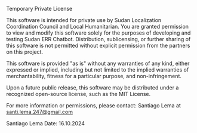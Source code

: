 Temporary Private License

This software is intended for private use by Sudan Localization Coordination Council and Local Humanitarian. You are granted permission to view and modify this software solely for the purposes of developing and testing Sudan ERR Chatbot. Distribution, sublicensing, or further sharing of this software is not permitted without explicit permission from the partners on this project. 

This software is provided "as is" without any warranties of any kind, either expressed or implied, including but not limited to the implied warranties of merchantability, fitness for a particular purpose, and non-infringement.

Upon a future public release, this software may be distributed under a recognized open-source license, such as the MIT License.

For more information or permissions, please contact: Santiago Lema at santi.lema.247@gmail.com

Santiago Lema 
Date: 16.10.2024
